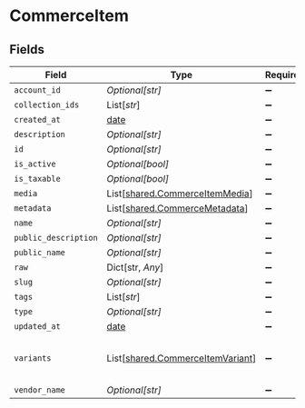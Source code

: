 # CommerceItem


## Fields

| Field                                                                          | Type                                                                           | Required                                                                       | Description                                                                    |
| ------------------------------------------------------------------------------ | ------------------------------------------------------------------------------ | ------------------------------------------------------------------------------ | ------------------------------------------------------------------------------ |
| `account_id`                                                                   | *Optional[str]*                                                                | :heavy_minus_sign:                                                             | N/A                                                                            |
| `collection_ids`                                                               | List[*str*]                                                                    | :heavy_minus_sign:                                                             | N/A                                                                            |
| `created_at`                                                                   | [date](https://docs.python.org/3/library/datetime.html#date-objects)           | :heavy_minus_sign:                                                             | N/A                                                                            |
| `description`                                                                  | *Optional[str]*                                                                | :heavy_minus_sign:                                                             | N/A                                                                            |
| `id`                                                                           | *Optional[str]*                                                                | :heavy_minus_sign:                                                             | N/A                                                                            |
| `is_active`                                                                    | *Optional[bool]*                                                               | :heavy_minus_sign:                                                             | N/A                                                                            |
| `is_taxable`                                                                   | *Optional[bool]*                                                               | :heavy_minus_sign:                                                             | N/A                                                                            |
| `media`                                                                        | List[[shared.CommerceItemMedia](../../models/shared/commerceitemmedia.md)]     | :heavy_minus_sign:                                                             | N/A                                                                            |
| `metadata`                                                                     | List[[shared.CommerceMetadata](../../models/shared/commercemetadata.md)]       | :heavy_minus_sign:                                                             | N/A                                                                            |
| `name`                                                                         | *Optional[str]*                                                                | :heavy_minus_sign:                                                             | N/A                                                                            |
| `public_description`                                                           | *Optional[str]*                                                                | :heavy_minus_sign:                                                             | N/A                                                                            |
| `public_name`                                                                  | *Optional[str]*                                                                | :heavy_minus_sign:                                                             | N/A                                                                            |
| `raw`                                                                          | Dict[str, *Any*]                                                               | :heavy_minus_sign:                                                             | N/A                                                                            |
| `slug`                                                                         | *Optional[str]*                                                                | :heavy_minus_sign:                                                             | N/A                                                                            |
| `tags`                                                                         | List[*str*]                                                                    | :heavy_minus_sign:                                                             | N/A                                                                            |
| `type`                                                                         | *Optional[str]*                                                                | :heavy_minus_sign:                                                             | N/A                                                                            |
| `updated_at`                                                                   | [date](https://docs.python.org/3/library/datetime.html#date-objects)           | :heavy_minus_sign:                                                             | N/A                                                                            |
| `variants`                                                                     | List[[shared.CommerceItemVariant](../../models/shared/commerceitemvariant.md)] | :heavy_minus_sign:                                                             | first variant is the default variant                                           |
| `vendor_name`                                                                  | *Optional[str]*                                                                | :heavy_minus_sign:                                                             | N/A                                                                            |